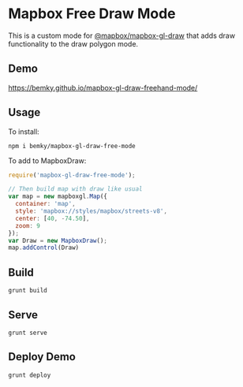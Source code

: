 # Mapbox Free Draw Mode

This is a custom mode for [@mapbox/mapbox-gl-draw]() that adds draw functionality to the draw polygon mode.

## Demo
https://bemky.github.io/mapbox-gl-draw-freehand-mode/

## Usage

To install:

`npm i bemky/mapbox-gl-draw-free-mode`

To add to MapboxDraw:

```js
require('mapbox-gl-draw-free-mode');

// Then build map with draw like usual
var map = new mapboxgl.Map({
  container: 'map',
  style: 'mapbox://styles/mapbox/streets-v8',
  center: [40, -74.50],
  zoom: 9
});
var Draw = new MapboxDraw();
map.addControl(Draw)

```

## Build
`grunt build`

## Serve
`grunt serve`

## Deploy Demo
`grunt deploy`
